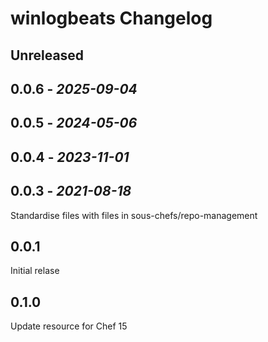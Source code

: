 # winlogbeats Changelog

## Unreleased

## 0.0.6 - *2025-09-04*

## 0.0.5 - *2024-05-06*

## 0.0.4 - *2023-11-01*

## 0.0.3 - *2021-08-18*

Standardise files with files in sous-chefs/repo-management

## 0.0.1

Initial relase

## 0.1.0

Update resource for Chef 15
